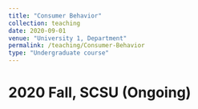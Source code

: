 ```yaml
---
title: "Consumer Behavior"
collection: teaching
date: 2020-09-01
venue: "University 1, Department"
permalink: /teaching/Consumer-Behavior
type: "Undergraduate course"
---
```



2020 Fall, SCSU (Ongoing)
======




